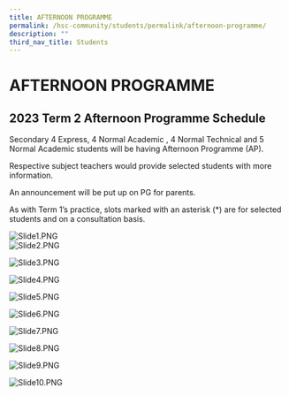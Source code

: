 ```yaml
---
title: AFTERNOON PROGRAMME
permalink: /hsc-community/students/permalink/afternoon-programme/
description: ""
third_nav_title: Students
---
```

AFTERNOON PROGRAMME
===================

2023 Term 2 Afternoon Programme Schedule
----------------------------------------

Secondary 4 Express, 4 Normal Academic , 4 Normal Technical and 5 Normal Academic students will be having Afternoon Programme (AP).

Respective subject teachers would provide selected students with more information. 

An announcement will be put up on PG for parents.  

As with Term 1’s practice, slots marked with an asterisk (\*) are for selected students and on a consultation basis.   

![Slide1.PNG](https://haisingcatholic.moe.edu.sg/qql/slot/u165/HSC%20Community/Students/Slide1.PNG)  
![Slide2.PNG](https://haisingcatholic.moe.edu.sg/qql/slot/u165/HSC%20Community/Students/Slide2.PNG)  
  
  
  
  
  
  
  
  
  
  
  
  
  
  
  
  
  
  
  
  
  
  
  
  
  
  
  
  
  
  
  
  
  
  
  
  
  
  
  
  
  
  
![Slide3.PNG](https://haisingcatholic.moe.edu.sg/qql/slot/u165/HSC%20Community/Students/Slide3.PNG)  
  
  
  
  
  
  
  
  
  
  
  
  
  
  
  
  
  
  
  
  
  
  
![Slide4.PNG](https://haisingcatholic.moe.edu.sg/qql/slot/u165/HSC%20Community/Students/Slide4.PNG)  
  
  
  
  
  
  
  
  
  
  
  
  
  
  
  
  
  
  
  
  
  
  
![Slide5.PNG](https://haisingcatholic.moe.edu.sg/qql/slot/u165/HSC%20Community/Students/Slide5.PNG)  
  
  
  
  
  
  
  
  
  
  
  
  
  
  
  
  
  
  
  
  
  
  
  
![Slide6.PNG](https://haisingcatholic.moe.edu.sg/qql/slot/u165/HSC%20Community/Students/Slide6.PNG)  
  
  
  
  
  
  
  
  
  
  
  
  
  
  
  
  
  
  
  
  
  
  
  
![Slide7.PNG](https://haisingcatholic.moe.edu.sg/qql/slot/u165/HSC%20Community/Students/Slide7.PNG)  
  
  
  
  
  
  
  
  
  
![Slide8.PNG](https://haisingcatholic.moe.edu.sg/qql/slot/u165/HSC%20Community/Students/Slide8.PNG)  
  
  
  
  
  
  
  
  
  
  
  
  
  
  
  
  
  
  
  
  
  
  
  
![Slide9.PNG](https://haisingcatholic.moe.edu.sg/qql/slot/u165/HSC%20Community/Students/Slide9.PNG)  
  
  
  
  
  
  
  
  
  
  
  
  
  
  
  
  
  
  
  
  
  
  
![Slide10.PNG](https://haisingcatholic.moe.edu.sg/qql/slot/u165/HSC%20Community/Students/Slide10.PNG)